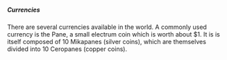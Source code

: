 ##### Currencies
There are several currencies available in the world. A commonly used currency is the Pane, a small electrum coin which is worth about $1. It is is itself composed of 10 Mikapanes (silver coins), which are themselves divided into 10 Ceropanes (copper coins).
